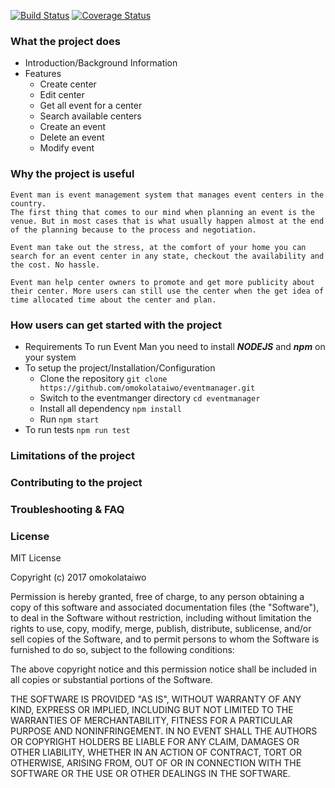 [![Build Status](https://travis-ci.org/omokolataiwo/eventmanager.svg?branch=develop)](https://travis-ci.org/omokolataiwo/eventmanager)
[![Coverage Status](https://coveralls.io/repos/github/omokolataiwo/eventmanager/badge.svg?branch=develop)](https://coveralls.io/github/omokolataiwo/eventmanager?branch=develop)
### What the project does
  - Introduction/Background Information
  - Features
  	- Create center
  	- Edit center
  	- Get all event for a center
  	- Search available centers
  	- Create an event
  	- Delete an event
  	- Modify event

### Why the project is useful
	Event man is event management system that manages event centers in the country.
	The first thing that comes to our mind when planning an event is the venue. But in most cases that is what usually happen almost at the end of the planning because to the process and negotiation.

	Event man take out the stress, at the comfort of your home you can search for an event center in any state, checkout the availability and the cost. No hassle.

	Event man help center owners to promote and get more publicity about their center. More users can still use the center when the get idea of time allocated time about the center and plan.


### How users can get started with the project
  - Requirements
  	To run Event Man you need to install ***NODEJS*** and ***npm*** on your system
  - To setup the project/Installation/Configuration
  	- Clone the repository
  		```git clone https://github.com/omokolataiwo/eventmanager.git```
  	- Switch to the eventmanger directory
  		```cd eventmanager```
  	- Install all dependency
  		```npm install```
  	- Run
  		```npm start```
  - To run tests
  		```npm run test```

### Limitations of the project

### Contributing to the project

### Troubleshooting & FAQ

### License
MIT License

Copyright (c) 2017 omokolataiwo

Permission is hereby granted, free of charge, to any person obtaining a copy
of this software and associated documentation files (the "Software"), to deal
in the Software without restriction, including without limitation the rights
to use, copy, modify, merge, publish, distribute, sublicense, and/or sell
copies of the Software, and to permit persons to whom the Software is
furnished to do so, subject to the following conditions:

The above copyright notice and this permission notice shall be included in all
copies or substantial portions of the Software.

THE SOFTWARE IS PROVIDED "AS IS", WITHOUT WARRANTY OF ANY KIND, EXPRESS OR
IMPLIED, INCLUDING BUT NOT LIMITED TO THE WARRANTIES OF MERCHANTABILITY,
FITNESS FOR A PARTICULAR PURPOSE AND NONINFRINGEMENT. IN NO EVENT SHALL THE
AUTHORS OR COPYRIGHT HOLDERS BE LIABLE FOR ANY CLAIM, DAMAGES OR OTHER
LIABILITY, WHETHER IN AN ACTION OF CONTRACT, TORT OR OTHERWISE, ARISING FROM,
OUT OF OR IN CONNECTION WITH THE SOFTWARE OR THE USE OR OTHER DEALINGS IN THE
SOFTWARE.
